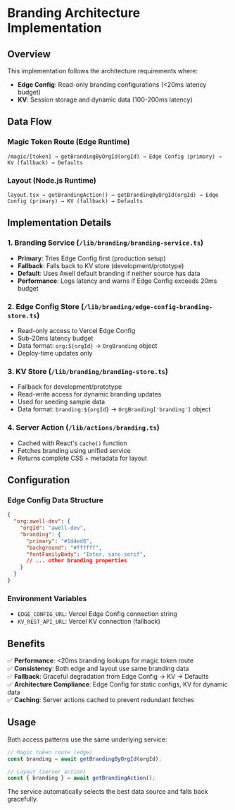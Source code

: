 # Branding Architecture Implementation

## Overview

This implementation follows the architecture requirements where:
- **Edge Config**: Read-only branding configurations (<20ms latency budget)
- **KV**: Session storage and dynamic data (100-200ms latency)

## Data Flow

### Magic Token Route (Edge Runtime)
```
/magic/[token] → getBrandingByOrgId(orgId) → Edge Config (primary) → KV (fallback) → Defaults
```

### Layout (Node.js Runtime)  
```
layout.tsx → getBrandingAction() → getBrandingByOrgId(orgId) → Edge Config (primary) → KV (fallback) → Defaults
```

## Implementation Details

### 1. Branding Service (`/lib/branding/branding-service.ts`)
- **Primary**: Tries Edge Config first (production setup)
- **Fallback**: Falls back to KV store (development/prototype)
- **Default**: Uses Awell default branding if neither source has data
- **Performance**: Logs latency and warns if Edge Config exceeds 20ms budget

### 2. Edge Config Store (`/lib/branding/edge-config-branding-store.ts`)
- Read-only access to Vercel Edge Config
- Sub-20ms latency budget
- Data format: `org:${orgId}` → `OrgBranding` object
- Deploy-time updates only

### 3. KV Store (`/lib/branding/branding-store.ts`)
- Fallback for development/prototype
- Read-write access for dynamic branding updates
- Used for seeding sample data
- Data format: `branding:${orgId}` → `OrgBranding['branding']` object

### 4. Server Action (`/lib/actions/branding.ts`)
- Cached with React's `cache()` function
- Fetches branding using unified service
- Returns complete CSS + metadata for layout

## Configuration

### Edge Config Data Structure
```json
{
  "org:awell-dev": {
    "orgId": "awell-dev",
    "branding": {
      "primary": "#1d4ed8",
      "background": "#ffffff",
      "fontFamilyBody": "Inter, sans-serif",
      // ... other branding properties
    }
  }
}
```

### Environment Variables
- `EDGE_CONFIG_URL`: Vercel Edge Config connection string
- `KV_REST_API_URL`: Vercel KV connection (fallback)

## Benefits

✅ **Performance**: <20ms branding lookups for magic token route  
✅ **Consistency**: Both edge and layout use same branding data  
✅ **Fallback**: Graceful degradation from Edge Config → KV → Defaults  
✅ **Architecture Compliance**: Edge Config for static configs, KV for dynamic data  
✅ **Caching**: Server actions cached to prevent redundant fetches  

## Usage

Both access patterns use the same underlying service:

```typescript
// Magic token route (edge)
const branding = await getBrandingByOrgId(orgId);

// Layout (server action)
const { branding } = await getBrandingAction();
```

The service automatically selects the best data source and falls back gracefully.